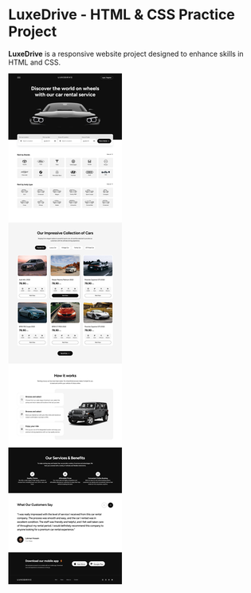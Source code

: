 # LuxeDrive - HTML & CSS Practice Project

**LuxeDrive** is a responsive website project designed to enhance skills in HTML and CSS.

![LuxeDrive Preview](./preview.png)
